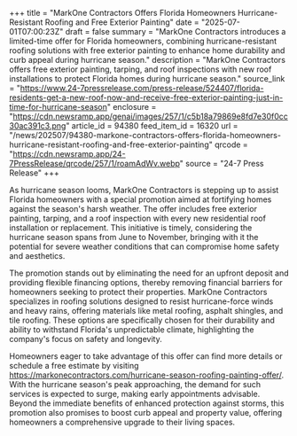 +++
title = "MarkOne Contractors Offers Florida Homeowners Hurricane-Resistant Roofing and Free Exterior Painting"
date = "2025-07-01T07:00:23Z"
draft = false
summary = "MarkOne Contractors introduces a limited-time offer for Florida homeowners, combining hurricane-resistant roofing solutions with free exterior painting to enhance home durability and curb appeal during hurricane season."
description = "MarkOne Contractors offers free exterior painting, tarping, and roof inspections with new roof installations to protect Florida homes during hurricane season."
source_link = "https://www.24-7pressrelease.com/press-release/524407/florida-residents-get-a-new-roof-now-and-receive-free-exterior-painting-just-in-time-for-hurricane-season"
enclosure = "https://cdn.newsramp.app/genai/images/257/1/c5b18a79869e8fd7e30f0cc30ac391c3.png"
article_id = 94380
feed_item_id = 16320
url = "/news/202507/94380-markone-contractors-offers-florida-homeowners-hurricane-resistant-roofing-and-free-exterior-painting"
qrcode = "https://cdn.newsramp.app/24-7PressRelease/qrcode/257/1/roamAdWv.webp"
source = "24-7 Press Release"
+++

<p>As hurricane season looms, MarkOne Contractors is stepping up to assist Florida homeowners with a special promotion aimed at fortifying homes against the season's harsh weather. The offer includes free exterior painting, tarping, and a roof inspection with every new residential roof installation or replacement. This initiative is timely, considering the hurricane season spans from June to November, bringing with it the potential for severe weather conditions that can compromise home safety and aesthetics.</p><p>The promotion stands out by eliminating the need for an upfront deposit and providing flexible financing options, thereby removing financial barriers for homeowners seeking to protect their properties. MarkOne Contractors specializes in roofing solutions designed to resist hurricane-force winds and heavy rains, offering materials like metal roofing, asphalt shingles, and tile roofing. These options are specifically chosen for their durability and ability to withstand Florida's unpredictable climate, highlighting the company's focus on safety and longevity.</p><p>Homeowners eager to take advantage of this offer can find more details or schedule a free estimate by visiting <a href='https://markonecontractors.com/hurricane-season-roofing-painting-offer/' rel='nofollow' target='_blank'>https://markonecontractors.com/hurricane-season-roofing-painting-offer/</a>. With the hurricane season's peak approaching, the demand for such services is expected to surge, making early appointments advisable. Beyond the immediate benefits of enhanced protection against storms, this promotion also promises to boost curb appeal and property value, offering homeowners a comprehensive upgrade to their living spaces.</p>